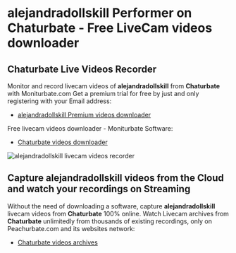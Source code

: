# alejandradollskill Performer on Chaturbate - Free LiveCam videos downloader

## Chaturbate Live Videos Recorder

Monitor and record livecam videos of **alejandradollskill** from **Chaturbate** with Moniturbate.com
Get a premium trial for free by just and only registering with your Email address:
* [alejandradollskill Premium videos downloader](https://moniturbate.com/request-demo-licence-key.html)

Free livecam videos downloader - Moniturbate Software:
* [Chaturbate videos downloader](https://moniturbate.com/moniturbate-download-software.html)

![alejandradollskill livecam videos recorder](https://peachurnet.com/templates/moniturbate-software.png)


## Capture alejandradollskill videos from the Cloud and watch your recordings on Streaming

Without the need of downloading a software, capture **alejandradollskill** livecam videos from **Chaturbate** 100% online.
Watch Livecam archives from **Chaturbate** unlimitedly from thousands of existing recordings, only on Peachurbate.com and its websites network:
* [Chaturbate videos archives](https://peachurnet.com/)